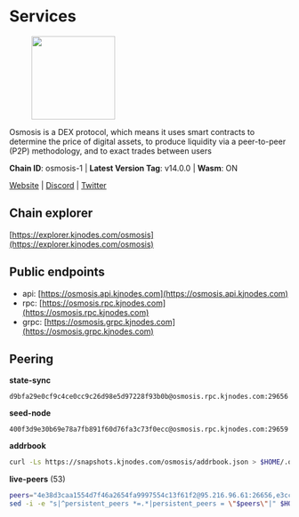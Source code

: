 # Services

<figure><img src="https://raw.githubusercontent.com/kj89/testnet_manuals/main/pingpub/logos/osmosis.png" width="150" alt=""><figcaption></figcaption></figure>

Osmosis is a DEX protocol, which means it uses smart contracts  to determine the price of digital assets, to produce liquidity  via a peer-to-peer (P2P) methodology, and to exact trades between users

**Chain ID**: osmosis-1 | **Latest Version Tag**: v14.0.0 | **Wasm**: ON

[Website](https://osmosis.zone) | [Discord](https://discord.gg/osmosis) | [Twitter](https://twitter.com/osmosiszone)




## Chain explorer
[https://explorer.kjnodes.com/osmosis](https://explorer.kjnodes.com/osmosis)

## Public endpoints

* api: [https://osmosis.api.kjnodes.com](https://osmosis.api.kjnodes.com)
* rpc: [https://osmosis.rpc.kjnodes.com](https://osmosis.rpc.kjnodes.com)
* grpc: [https://osmosis.grpc.kjnodes.com](https://osmosis.grpc.kjnodes.com)

## Peering

**state-sync**

```text
d9bfa29e0cf9c4ce0cc9c26d98e5d97228f93b0b@osmosis.rpc.kjnodes.com:29656
```

**seed-node**

```text
400f3d9e30b69e78a7fb891f60d76fa3c73f0ecc@osmosis.rpc.kjnodes.com:29659
```

**addrbook**
```bash
curl -Ls https://snapshots.kjnodes.com/osmosis/addrbook.json > $HOME/.osmosisd/config/addrbook.json
```

**live-peers** (53)
```bash
peers="4e38d3caa1554d7f46a2654fa9997554c13f61f2@95.216.96.61:26656,e3cc05de734a9eb3da832cf0236f319a9a4063ba@95.216.101.39:26656,33cf290cc0cfec8c59e6af86f1a5579303d21087@138.68.14.64:26656,8500a6a0a7f1a6afc66f5d8956214bfd44ebd30c@65.109.53.142:26856,c7fb97358712f447ca0689e814fe8c965a71b314@65.21.133.114:26656,32e9d4a7413dd5393c8be004bee68dea683be839@65.21.227.95:2004,406f64a8d601e34d7311fd61ec87b0c7028bd230@138.201.23.39:46656,259ab883ee76f92e82f8f14d463aaaa09d857fb9@144.76.70.108:9010,2f4c0337b2522034a614a5cb2c61a891fe753c03@5.9.81.187:29656,3197daa0ee5245b17a546be032ff0f6814e1d1db@148.251.191.239:26656,f95d9634ad68b8f0ac80ce308adb71d8c119ada5@141.98.219.104:26656,6b1dd134b30aeaeb2f21f33bd2cd0370a2275501@138.68.6.165:26656,d9bfa29e0cf9c4ce0cc9c26d98e5d97228f93b0b@65.109.88.38:29656,a2024229e2eed1650ba3a3ea9db67fa318dc232e@142.132.199.3:26656,42f42a4b3527b927d5002d45abd37f66ecdd4861@51.178.74.75:16656,82e224c9640048a6513c589e904c0d903bb99f32@74.118.140.23:26656,d8e616474295a62dbbe831d1552873401ae0c2a5@65.108.121.110:16656,6178f129efa76d235436e2156959d0acb4772c6a@65.108.128.168:36656,43785e5ffd8783393ea8094f77efcee5bdbcdce3@78.141.244.18:26656,4d659b7b244a68913bfbdc6c9e7aa1a64391238e@74.118.139.59:26656,1c02ae0be21e3b08d9beadf91c26aec4193d2659@135.181.22.238:26656,94e69330d6f4cfe221cdd2ce49ee141e53e5f200@23.106.120.6:26656,724cef11bbe866269b3d67f7dd5ea539cc4096bf@198.244.164.186:26656,42745690b41f6a7515c4a87d88efda2e82b55b76@78.46.94.183:26656,569aac51b04607a18696c63035586816dec85511@157.90.213.235:26656,bfb67b2ae345955d6bc0991450120669c683386e@149.56.25.66:26656,60a2c89e7253502e93517a026f44a2431cc81230@220.85.113.39:26656,980b15331dece2aa8020c1800b9c00ddb273c872@138.201.32.103:30656,31e7a8b8cc97e85472c609f9d220fdd9536d4f4d@94.130.220.54:26656,47e4075978458bfc382630b2a46aabbbbf7977b2@143.198.234.114:26656,2736d870197d443e463b4ff4b7b52f1cec920030@45.63.39.14:26656,b04794731b9aa16d1aab035b58c2012e9a0fea8b@50.21.167.184:26656,0419c998d6aac0afdb05808ad9a935670248e209@65.108.204.56:26656,5e9051d2ae7d9be1656a5348ad0916f255b96c73@135.181.214.17:26656,e81c3c20833cfb5d652a9c842c9f1c8b1835479d@108.61.190.21:26656,fc590afe489a1b9ca8ff3f2fb396dbc20b1997a4@204.16.244.254:26656,b69e57cd6f796ac5d6efb1a834163365c37cbfa8@78.46.69.29:26656,b15ff06834de16016d8d905162e1365423d21a66@35.172.193.124:26656,f9a920a61ee994b12b77178dd5f1fc1ed39b7cd2@142.132.255.49:26656,34340a9151d4a97a850d2cd64d8778279faf3f96@194.163.181.100:26656,d4e6a9d74abbf4676c8fd2d58d27fc24b59056b9@143.198.22.206:26656,e153cc49052d67280dfdd6d660f3d98622905850@209.133.193.74:26656,fced2c95050c0d4781b76cd2b0a93efae03cb395@65.108.77.93:26656,9b1bfb99d9eb04af32510ed8e3eb83c59448662f@95.214.52.220:26656,30e9432879d5b0976b88e52120dc12338e40fc33@65.108.108.176:26656,20913e92e8b9ea2d80ad34edd9b52e97886cf616@54.37.30.181:26656,407267ac44b20a0a4258d0bbca1c9f657bf88d08@74.118.143.19:26656,be930386104083882c7e491d60584e15c101c1da@178.128.156.131:26656,f4b811759e55f665180545ad5e1b42573f660861@135.181.181.251:26656,e0fbdbdce6ec8797412751edd00fbaf114c42fad@34.220.226.204:26656,a6283307952423c1751431c220d11ed36b61ed84@143.110.237.113:26656,d0d4b88110767c503baa8a618cfd7e284482f8dc@37.120.245.11:26656,74e8ba742d8312c250f3237c8c8f3f951c01f9df@95.216.4.104:26656"
sed -i -e "s|^persistent_peers *=.*|persistent_peers = \"$peers\"|" $HOME/.osmosisd/config/config.toml
```
